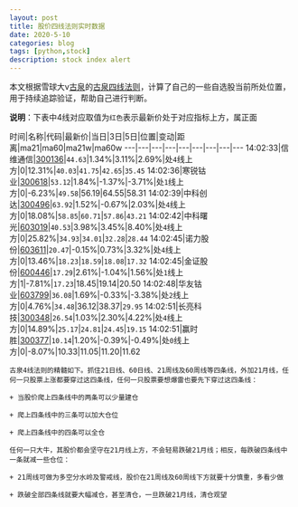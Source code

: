 ```yaml
---
layout: post
title: 股价四线法则实时数据
date: 2020-5-10
categories: blog
tags: [python,stock]
description: stock index alert
---
```



本文根据雪球大v[古泉](https://xueqiu.com/u/7148646888)的[古泉四线法则](https://xueqiu.com/7148646888/130498192)，计算了自己的一些自选股当前所处位置，用于持续追踪验证，帮助自己进行判断。

**说明**：下表中4线对应取值为`红色`表示最新价处于对应指标上方，属正面

时间|名称|代码|最新价|当日|3日|5日|位置|变动|距离|ma21|ma60|ma21w|ma60w
---|---|---|---|---|---|---|---|---
14:02:33|信维通信|[300136](https://xueqiu.com/S/SZ300136)|`44.63`|1.34%|3.11%|2.69%|处`4`线上方|0|12.31%|`40.03`|`41.75`|`42.65`|`35.45`
14:02:36|寒锐钴业|[300618](https://xueqiu.com/S/SZ300618)|`53.12`|1.84%|-1.37%|-3.71%|处`1`线上方|0|-6.23%|`49.58`|56.19|64.55|58.31
14:02:39|中科创达|[300496](https://xueqiu.com/S/SZ300496)|`63.92`|1.52%|-0.67%|2.03%|处`4`线上方|0|18.08%|`58.85`|`60.71`|`57.86`|`43.21`
14:02:42|中科曙光|[603019](https://xueqiu.com/S/SH603019)|`40.53`|3.98%|3.45%|8.40%|处`4`线上方|0|25.82%|`34.93`|`34.01`|`32.28`|`28.44`
14:02:45|诺力股份|[603611](https://xueqiu.com/S/SH603611)|`20.47`|-0.15%|0.73%|3.32%|处`4`线上方|0|13.46%|`18.23`|`18.59`|`18.08`|`17.32`
14:02:45|金证股份|[600446](https://xueqiu.com/S/SH600446)|`17.29`|2.61%|-1.04%|1.56%|处`1`线上方|1|-7.81%|`17.23`|18.45|19.14|20.50
14:02:48|华友钴业|[603799](https://xueqiu.com/S/SH603799)|`36.08`|1.69%|-0.33%|-3.38%|处`2`线上方|0|4.76%|`34.48`|36.12|38.37|`29.95`
14:02:51|长亮科技|[300348](https://xueqiu.com/S/SZ300348)|`26.54`|1.03%|2.30%|4.22%|处`4`线上方|0|14.89%|`25.17`|`24.81`|`24.45`|`19.15`
14:02:51|赢时胜|[300377](https://xueqiu.com/S/SZ300377)|`10.14`|1.20%|-0.39%|-0.49%|处`0`线上方|0|-8.07%|10.33|11.05|11.20|11.62

```
古泉4线法则的精髓如下。抓住21日线、60日线、21周线及60周线等四条线，外加21月线，任何一只股票上涨都要穿过这四条线，任何一只股票要想爆雷也要先下穿过这四条线：

+ 当股价爬上四条线中的两条可以少量建仓

+ 爬上四条线中的三条可以加大仓位

+ 爬上四条线中的四条可以全仓

任何一只大牛，其股价都会坚守在21月线上方，不会轻易跌破21月线；相反，每跌破四条线中一条就减一些仓位：

+ 21周线可做为多空分水岭及警戒线，股价在21周线及60周线下方就要十分慎重，多看少做

+ 跌破全部四条线就要大幅减仓，甚至清仓，一旦跌破21月线，清仓观望
```